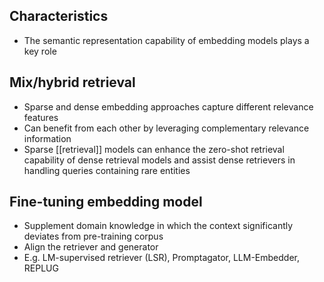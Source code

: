 ## Characteristics

- The semantic representation capability of embedding models plays a key role

## Mix/hybrid retrieval

- Sparse and dense embedding approaches capture different relevance features
- Can benefit from each other by leveraging complementary relevance information
- Sparse [[retrieval]] models can enhance the zero-shot retrieval capability of dense retrieval models and assist dense retrievers in handling queries containing rare entities

## Fine-tuning embedding model

- Supplement domain knowledge in which the context significantly deviates from pre-training corpus
- Align the retriever and generator
- E.g. LM-supervised retriever (LSR), Promptagator, LLM-Embedder, REPLUG
